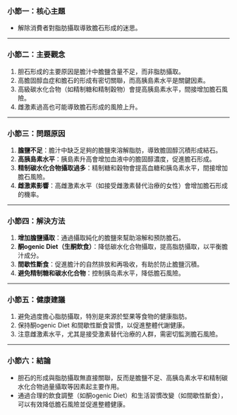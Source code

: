 ### 小節一：核心主題  
- 解除消費者對脂肪攝取導致膽石形成的迷思。

---

### 小節二：主要觀念  
1. 胆石形成的主要原因是膽汁中膽鹽含量不足，而非脂肪攝取。
2. 高膽固醇血症和膽石的形成有密切關聯，而高胰島素水平是關鍵因素。
3. 高級碳水化合物（如精制糖和精制穀物）會提高胰島素水平，間接增加膽石風險。
4. 雌激素過高也可能導致膽石形成的風險上升。

---

### 小節三：問題原因  
1. **膽鹽不足**：膽汁中缺乏足夠的膽鹽來溶解脂肪，導致膽固醇沉積形成結石。  
2. **高胰島素水平**：胰島素升高會增加血液中的膽固醇濃度，促進膽石形成。  
3. **精制碳水化合物攝取過多**：精制糖和穀物會提高血糖和胰岛素水平，間接增加膽石風險。  
4. **雌激素影響**：高雌激素水平（如接受雌激素替代治療的女性）會增加膽石形成的機率。

---

### 小節四：解決方法  
1. **增加膽鹽攝取**：通過攝取純化的膽鹽來幫助溶解和預防膽石。  
2. **酮ogenic Diet（生酮飲食）**：降低碳水化合物攝取，提高脂肪攝取，以平衡膽汁成分。  
3. **間歇性斷食**：促進膽汁的自然排放和再吸收，有助於防止膽鹽沉積。  
4. **避免精制糖和碳水化合物**：控制胰岛素水平，降低膽石風險。

---

### 小節五：健康建議  
1. 避免過度擔心脂肪攝取，特別是來源於堅果等食物的健康脂肪。  
2. 保持酮ogenic Diet 和間歇性斷食習慣，以促進整體代謝健康。  
3. 注意雌激素水平，尤其是接受激素替代治療的人群，需密切監測膽石風險。

---

### 小節六：結論  
- 胆石的形成與脂肪攝取無直接關聯，反而是膽鹽不足、高胰岛素水平和精制碳水化合物過量攝取等因素起主要作用。  
- 通過合理的飲食調整（如酮ogenic Diet）和生活習慣改變（如間歇性斷食），可以有效降低膽石風險並促進整體健康。